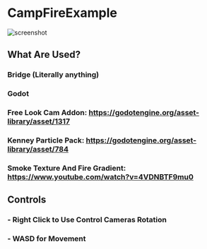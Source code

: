 # CampFireExample
![screenshot](https://i.imgur.com/lx2cMHu.png)

## What Are Used?
### Bridge (Literally anything)
### Godot
### Free Look Cam Addon: https://godotengine.org/asset-library/asset/1317
### Kenney Particle Pack: https://godotengine.org/asset-library/asset/784
### Smoke Texture And Fire Gradient: https://www.youtube.com/watch?v=4VDNBTF9mu0

## Controls
### - Right Click to Use Control Cameras Rotation
### - WASD for Movement
